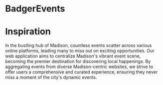 # BadgerEvents

# Inspiration
In the bustling hub of Madison, countless events scatter across various online platforms, leading many to miss out on exciting opportunities. Our web application aims to centralize Madison's vibrant event scene, becoming the premier destination for discovering local happenings. By aggregating events from diverse Madison-centric websites, we strive to offer users a comprehensive and curated experience, ensuring they never miss a moment of the city's dynamic events.
